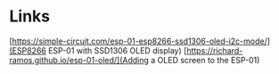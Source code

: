 # Links

[https://simple-circuit.com/esp-01-esp8266-ssd1306-oled-i2c-mode/](ESP8266 ESP-01 with SSD1306 OLED display)
[https://richard-ramos.github.io/esp-01-oled/](Adding a OLED screen to the ESP-01)
